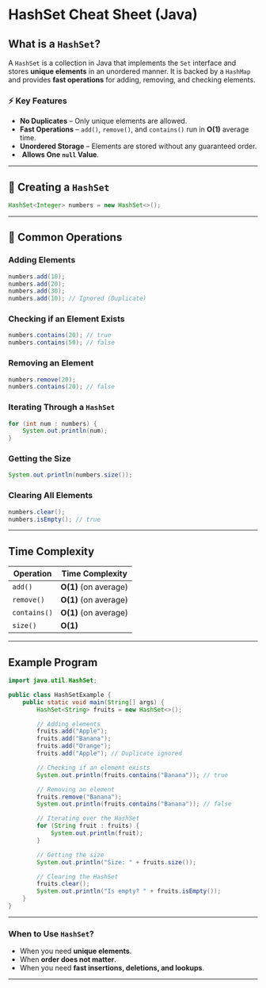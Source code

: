 # HashSet Cheat Sheet (Java)

## What is a `HashSet`?
A `HashSet` is a collection in Java that implements the `Set` interface and stores **unique elements** in an unordered manner. It is backed by a `HashMap` and provides **fast operations** for adding, removing, and checking elements.

### ⚡ Key Features
-  **No Duplicates** – Only unique elements are allowed.
-  **Fast Operations** – `add()`, `remove()`, and `contains()` run in **O(1)** average time.
-  **Unordered Storage** – Elements are stored without any guaranteed order.
- ️ **Allows One `null` Value**.

---

## 🔨 Creating a `HashSet`
```java
HashSet<Integer> numbers = new HashSet<>();
```
---

## 🎯 Common Operations
### Adding Elements
```java
numbers.add(10);
numbers.add(20);
numbers.add(30);
numbers.add(10); // Ignored (Duplicate)
```

### Checking if an Element Exists
```java
numbers.contains(20); // true
numbers.contains(50); // false
```

### Removing an Element
```java
numbers.remove(20);
numbers.contains(20); // false
```

### Iterating Through a `HashSet`
```java
for (int num : numbers) {
    System.out.println(num);
}
```

### Getting the Size
```java
System.out.println(numbers.size());
```

### Clearing All Elements
```java
numbers.clear();
numbers.isEmpty(); // true
```

---

## Time Complexity
| Operation      | Time Complexity |
|---------------|----------------|
| `add()`       | **O(1)** (on average) |
| `remove()`    | **O(1)** (on average) |
| `contains()`  | **O(1)** (on average) |
| `size()`      | **O(1)** |

---

## Example Program
```java
import java.util.HashSet;

public class HashSetExample {
    public static void main(String[] args) {
        HashSet<String> fruits = new HashSet<>();

        // Adding elements
        fruits.add("Apple");
        fruits.add("Banana");
        fruits.add("Orange");
        fruits.add("Apple"); // Duplicate ignored

        // Checking if an element exists
        System.out.println(fruits.contains("Banana")); // true

        // Removing an element
        fruits.remove("Banana");
        System.out.println(fruits.contains("Banana")); // false

        // Iterating over the HashSet
        for (String fruit : fruits) {
            System.out.println(fruit);
        }

        // Getting the size
        System.out.println("Size: " + fruits.size());

        // Clearing the HashSet
        fruits.clear();
        System.out.println("Is empty? " + fruits.isEmpty());
    }
}
```

---

### When to Use `HashSet`?
- When you need **unique elements**.
- When **order does not matter**.
- When you need **fast insertions, deletions, and lookups**.

---
